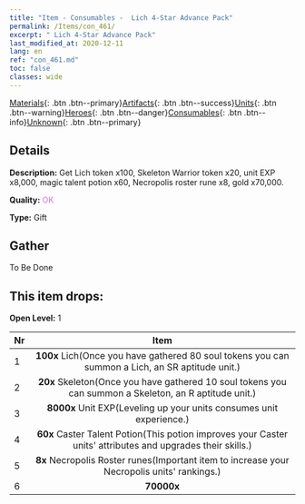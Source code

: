 ```yaml
---
title: "Item - Consumables -  Lich 4-Star Advance Pack"
permalink: /Items/con_461/
excerpt: " Lich 4-Star Advance Pack"
last_modified_at: 2020-12-11
lang: en
ref: "con_461.md"
toc: false
classes: wide
---
```

 [Materials](/Items/){: .btn .btn--primary}[Artifacts](/Items/Artifacts/){: .btn .btn--success}[Units](/Items/Units/){: .btn .btn--warning}[Heroes](/Items/Heroes/){: .btn .btn--danger}[Consumables](/Items/Consumables/){: .btn .btn--info}[Unknown](/Items/Unknown/){: .btn .btn--primary}

## Details
 **Description:** Get Lich token x100, Skeleton Warrior token x20, unit EXP x8,000, magic talent potion x60, Necropolis roster rune x8, gold x70,000.

 **Quality:** <span style="color: #DA70D6">OK</span>

 **Type:** Gift

## Gather

  To Be Done

## This item drops:

 **Open Level:** 1

  | Nr |      Item    |
  |:---|:------------:|
  | 1 |  **100x** Lich(Once you have gathered 80 soul tokens you can summon a Lich, an SR aptitude unit.) | 
  | 2 |  **20x** Skeleton(Once you have gathered 10 soul tokens you can summon a Skeleton, an R aptitude unit.) | 
  | 3 |  **8000x** Unit EXP(Leveling up your units consumes unit experience.) | 
  | 4 |  **60x** Caster Talent Potion(This potion improves your Caster units' attributes and upgrades their skills.) | 
  | 5 |  **8x** Necropolis Roster runes(Important item to increase your Necropolis units' rankings.) | 
  | 6 |  **70000x** <i class="fas fa-coins"/> | 

